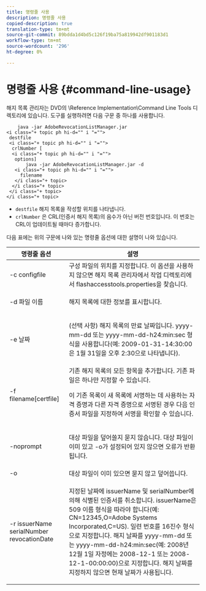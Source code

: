 ```yaml
---
title: 명령줄 사용
description: 명령줄 사용
copied-description: true
translation-type: tm+mt
source-git-commit: 89bdda1d4bd5c126f19ba75a819942df901183d1
workflow-type: tm+mt
source-wordcount: '296'
ht-degree: 0%

---
```



# 명령줄 사용 {#command-line-usage}

해지 목록 관리자는 DVD의 \Reference Implementation\Command Line Tools 디렉토리에 있습니다. 도구를 실행하려면 다음 구문 중 하나를 사용합니다.

```
    java -jar AdobeRevocationListManager.jar 
<i class="+ topic ph hi-d="" i "="">
 destfile 
 <i class="+ topic ph hi-d="" i "="">
  crlNumber [
  <i class="+ topic ph hi-d="" i "="">
   options] 
       java -jar AdobeRevocationListManager.jar -d 
   <i class="+ topic ph hi-d="" i "="">
     filename
   </i class="+ topic>
  </i class="+ topic>
 </i class="+ topic>
</i class="+ topic>
```

* `destfile` 해지 목록을 작성할 위치를 나타냅니다.
* `crlNumber` 은 CRL(인증서 해지 목록)의 음수가 아닌 버전 번호입니다. 이 번호는 CRL이 업데이트될 때마다 증가합니다.

다음 표에는 위의 구문에 나와 있는 명령줄 옵션에 대한 설명이 나와 있습니다.

<table frame="all" colsep="1" rowsep="1" class="+ topic/table adobe-d/table " id="table_a3y_wqy_n4"> 
 <thead class="- topic/thead "> 
  <tr rowsep="1" class="- topic/row "> 
   <th colname="1" class="- topic/entry entry"> 명령줄 옵션 </th> 
   <th colname="2" class="- topic/entry entry"> 설명 </th> 
  </tr> 
 </thead>
 <tbody class="- topic/tbody "> 
  <tr rowsep="1" class="- topic/row "> 
   <td colname="1" class="- topic/entry "><span class="+ topic/ph pr-d/codeph codeph">-c configfile</span> </td> 
   <td colname="2" class="- topic/entry ">구성 파일의 위치를 지정합니다. 이 옵션을 사용하지 않으면 해지 목록 관리자에서 작업 디렉토리에서 <span class="filepath"> flashaccesstools.properties</span>을 찾습니다. </td> 
  </tr> 
  <tr rowsep="1" class="- topic/row "> 
   <td colname="1" class="- topic/entry "><span class="+ topic/ph pr-d/codeph codeph">-d 파일 이름</span> </td> 
   <td colname="2" class="- topic/entry "> <p class="- topic/p ">해지 목록에 대한 정보를 표시합니다. </p> </td> 
  </tr> 
  <tr rowsep="1" class="- topic/row "> 
   <td colname="1" class="- topic/entry "><span class="+ topic/ph pr-d/codeph codeph">-e 날짜</span> </td> 
   <td colname="2" class="- topic/entry "> <p class="- topic/p ">(선택 사항) 해지 목록의 만료 날짜입니다. <span class="+ topic/ph pr-d/codeph codeph">yyyy-mm-dd</span> 또는 <span class="+ topic/ph pr-d/codeph codeph">yyyy-mm-dd-h24:min:sec</span> 형식을 사용합니다(예: 2009-01-31-14:30:00은 1월 31일을 오후 2:30으로 나타냅니다). </p> </td> 
  </tr> 
  <tr rowsep="1" class="- topic/row "> 
   <td colname="1" class="- topic/entry "><span class="codeph">-f filename[certfile]</span> </td> 
   <td colname="2" class="- topic/entry ">기존 해지 목록의 모든 항목을 추가합니다. 기존 파일은 하나만 지정할 수 있습니다. <p class="- topic/p ">이 기존 목록이 새 목록에 서명하는 데 사용하는 자격 증명과 다른 자격 증명으로 서명된 경우 다음 인증서 파일을 지정하여 서명을 확인할 수 있습니다. </p> </td> 
  </tr> 
  <tr rowsep="1" class="- topic/row "> 
   <td colname="1" class="- topic/entry "><span class="codeph"> -noprompt</span> </td> 
   <td colname="2" class="- topic/entry "> <p class="- topic/p ">대상 파일을 덮어쓸지 묻지 않습니다. 대상 파일이 이미 있고 -o가 설정되어 있지 않으면 오류가 반환됩니다. </p> </td> 
  </tr> 
  <tr rowsep="1" class="- topic/row "> 
   <td colname="1" class="- topic/entry "><span class="codeph"> -o</span> </td> 
   <td colname="2" class="- topic/entry "> 대상 파일이 이미 있으면 묻지 않고 덮어씁니다. </td> 
  </tr> 
  <tr rowsep="0" class="- topic/row "> 
   <td colname="1" class="- topic/entry "><span class="codeph">-r issuerName serialNumber revocationDate</span> </td> 
   <td colname="2" class="- topic/entry "> <p class="- topic/p ">지정된 날짜에 <span class="codeph"> issuerName</span> 및 <span class="codeph"> serialNumber</span>에 의해 식별된 인증서를 취소합니다. <span class="codeph"> issuerName</span>은 509 이름 형식을 따라야 합니다(예: <span class="codeph"> CN=12345,O=Adobe Systems Incorporated,C=US</span>). 일련 번호를 16진수 형식으로 지정합니다. 해지 날짜를 <span class="+ topic/ph pr-d/codeph codeph">yyyy-mm-dd</span> 또는 <span class="+ topic/ph pr-d/codeph codeph">yyyy-mm-dd-h24:min:sec</span>(예: 2008년 12월 1일 자정에는 2008-12-1 또는 2008-12-1-00:00:00)으로 지정합니다. 해지 날짜를 지정하지 않으면 현재 날짜가 사용됩니다. </p> </td> 
  </tr> 
 </tbody> 
</table>


